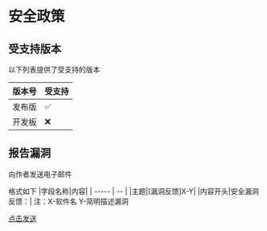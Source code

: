 # 安全政策

## 受支持版本

以下列表提供了受支持的版本

| 版本号  | 受支持              |
| ------- | ------------------ |
| 发布版   | :white_check_mark: |
| 开发板   | :x:                |


## 报告漏洞

向作者发送电子邮件

格式如下
|字段名称|内容|
| ----- | -- |
|主题|[漏洞反馈]X-Y|
|内容开头|安全漏洞反馈：|
注：X-软件名 Y-简明描述漏洞

[点击发送](mailto:nohuitou@outlook.com)

